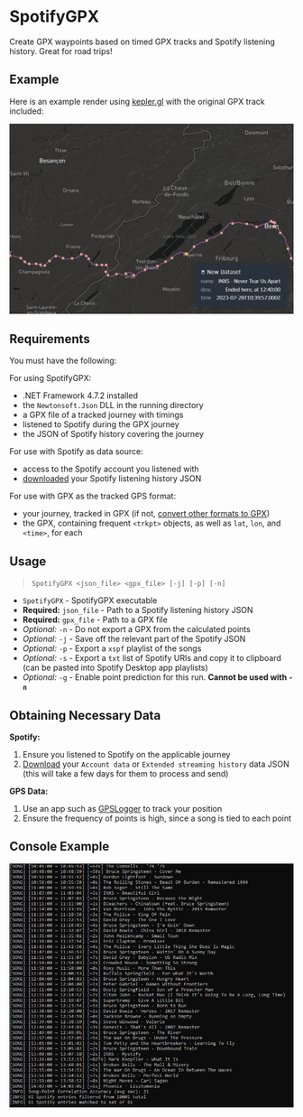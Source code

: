﻿# SpotifyGPX

Create GPX waypoints based on timed GPX tracks and Spotify listening history. Great for road trips!

## Example

Here is an example render using [kepler.gl](https://github.com/keplergl/kepler.gl) with the original GPX track included:

![image](Example.png)

## Requirements

You must have the following:

For using SpotifyGPX:
 - .NET Framework 4.7.2 installed
 - the `Newtonsoft.Json` DLL in the running directory
 - a GPX file of a tracked journey with timings
 - listened to Spotify during the GPX journey
 - the JSON of Spotify history covering the journey

For use with Spotify as data source:
 - access to the Spotify account you listened with
 - [downloaded](https://www.spotify.com/account/privacy/) your Spotify listening history JSON

For use with GPX as the tracked GPS format:
 - your journey, tracked in GPX (if not, [convert other formats to GPX](https://www.gpsvisualizer.com/convert_input))
 - the GPX, containing frequent `<trkpt>` objects, as well as `lat`, `lon`, and `<time>`, for each

## Usage

> `SpotifyGPX <json_file> <gpx_file> [-j] [-p] [-n]`

 - `SpotifyGPX` - SpotifyGPX executable
 - **Required:** `json_file` - Path to a Spotify listening history JSON
 - **Required:** `gpx_file` - Path to a GPX file
 - *Optional:* `-n` - Do not export a GPX from the calculated points
 - *Optional:* `-j` - Save off the relevant part of the Spotify JSON
 - *Optional:* `-p` - Export a `xspf` playlist of the songs
 - *Optional:* `-s` - Export a `txt` list of Spotify URIs and copy it to clipboard (can be pasted into Spotify Desktop app playlists)
 - *Optional:* `-g` - Enable point prediction for this run. **Cannot be used with `-n`**

## Obtaining Necessary Data

**Spotify:**
 1. Ensure you listened to Spotify on the applicable journey
 2. [Download](https://www.spotify.com/account/privacy/) your `Account data` or `Extended streaming history` data JSON (this will take a few days for them to process and send)

**GPS Data:**
 1. Use an app such as [GPSLogger](https://github.com/mendhak/gpslogger) to track your position
 2. Ensure the frequency of points is high, since a song is tied to each point

## Console Example

![image](Console.PNG)